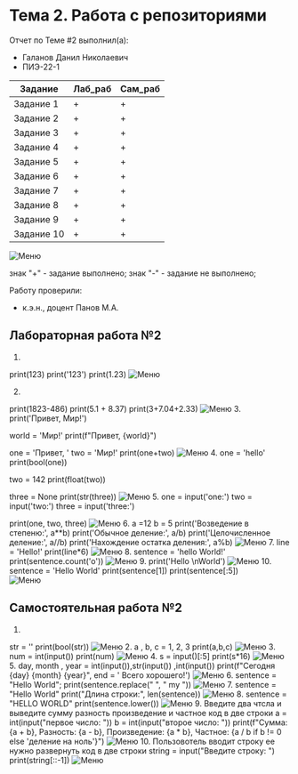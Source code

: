 # Тема 2. Работа с репозиториями
Отчет по Теме #2 выполнил(а):
- Галанов Данил Николаевич
- ПИЭ-22-1

| Задание | Лаб_раб | Сам_раб |
| ------ | ------ | ------ |
| Задание 1 | + | + |
| Задание 2 | + | + |
| Задание 3 | + | + |
| Задание 4 | + | + |
| Задание 5 | + | + |
| Задание 6 | + | + |
| Задание 7 | + | + |
| Задание 8 | + | + |
| Задание 9 | + | + |
| Задание 10 | + | + |

![Меню]()

знак "+" - задание выполнено; знак "-" - задание не выполнено;

Работу проверили:
- к.э.н., доцент Панов М.А.

## Лабораторная работа №2
1.
print(123)
print('123')
print(1.23)
![Меню](https://github.com/abarigena/Software_Engineering/blob/Tema_2/lab2/ex1.png)

2.
print(1823-486)
print(5.1 + 8.37)
print(3+7.04+2.33)
![Меню](https://github.com/abarigena/Software_Engineering/blob/Tema_2/lab2/ex2.png)
3.    
print('Привет, Мир!')

world = 'Мир!'
print(f"Привет, {world}")

one = 'Привет, '
two = 'Мир!'
print(one+two)
![Меню](https://github.com/abarigena/Software_Engineering/blob/Tema_2/lab2/ex3.png)
4.
one = 'hello'
print(bool(one))

two = 142
print(float(two))

three = None
print(str(three))
![Меню](https://github.com/abarigena/Software_Engineering/blob/Tema_2/lab2/ex4.png)
5.
one = input('one:')
two = input('two:')
three = input('three:')

print(one, two, three)
![Меню](https://github.com/abarigena/Software_Engineering/blob/Tema_2/lab2/ex5.png)
6.
a =12
b = 5
print('Возведение в степеню:', a**b)
print('Обычное деление:', a/b)
print('Целочисленное деление:', a//b)
print('Нахождение остатка деления:', a%b)
![Меню](https://github.com/abarigena/Software_Engineering/blob/Tema_2/lab2/ex6.png)
7.
line = 'Hello!'
print(line*6)
![Меню](https://github.com/abarigena/Software_Engineering/blob/Tema_2/lab2/ex7.png)
8.
sentence = 'hello World!'
print(sentence.count('o'))
![Меню](https://github.com/abarigena/Software_Engineering/blob/Tema_2/lab2/ex8.png)
9.
print('Hello \nWorld')
![Меню](https://github.com/abarigena/Software_Engineering/blob/Tema_2/lab2/ex9.png)
10.
sentence = 'Hello World'
print(sentence[1])
print(sentence[:5])  
![Меню](https://github.com/abarigena/Software_Engineering/blob/Tema_2/lab2/ex10.png)

## Самостоятельная работа №2

1.
str = ''
print(bool(str))
![Меню](https://github.com/abarigena/Software_Engineering/blob/Tema_2/sam2/ex1.png)
2.
a , b, c = 1, 2, 3
print(a,b,c)
![Меню](https://github.com/abarigena/Software_Engineering/blob/Tema_2/sam2/ex2.png)
3.
num = int(input())
print(num)
![Меню](https://github.com/abarigena/Software_Engineering/blob/Tema_2/sam2/ex3.png)
4.
s = input()[:5]
print(s*16)
![Меню](https://github.com/abarigena/Software_Engineering/blob/Tema_2/sam2/ex4.png)
5.
day, month , year = int(input()),str(input()) ,int(input())
print(f"Сегодня {day} {month} {year}", end = ' Всего хорошего!')
![Меню](https://github.com/abarigena/Software_Engineering/blob/Tema_2/sam2/ex5.png)
6.
sentence = "Hello World"; print(sentence.replace(" ", " my "))
![Меню](https://github.com/abarigena/Software_Engineering/blob/Tema_2/sam2/ex6.png)
7.
sentence = "Hello World"
print("Длина строки:", len(sentence))
![Меню](https://github.com/abarigena/Software_Engineering/blob/Tema_2/sam2/ex7.png)
8.
sentence = "HELLO WORLD"
print(sentence.lower())
![Меню](https://github.com/abarigena/Software_Engineering/blob/Tema_2/sam2/ex8.png)
9.
Введите два чтсла и выведите сумму разность произведение и частное код в две строки
a = int(input("первое число: "))
b = int(input("второе число: "))
print(f"Сумма: {a + b}, Разность: {a - b}, Произведение: {a * b}, Частное: {a / b if b != 0 else 'деление на ноль'}")
![Меню](https://github.com/abarigena/Software_Engineering/blob/Tema_2/sam2/ex9.png)
10.
Пользовотель вводит строку ее нужно развернуть код в две строки
string = input("Введите строку: ")
print(string[::-1])
![Меню](https://github.com/abarigena/Software_Engineering/blob/Tema_2/sam2/ex10.png)
